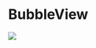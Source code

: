 # BubbleView

![](https://raw.githubusercontent.com/simplepeng/BubbleView/master/gifs/bubbleview.gif)
